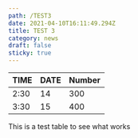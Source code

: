 ```yaml
---
path: /TEST3
date: 2021-04-10T16:11:49.294Z
title: TEST 3
category: news
draft: false
sticky: true
---
```

| TIME | DATE | Number |
| ---- | ---- | ------ |
| 2:30 | 14   | 300    |
| 3:30 | 15   | 400    |



This is a test table to see what works